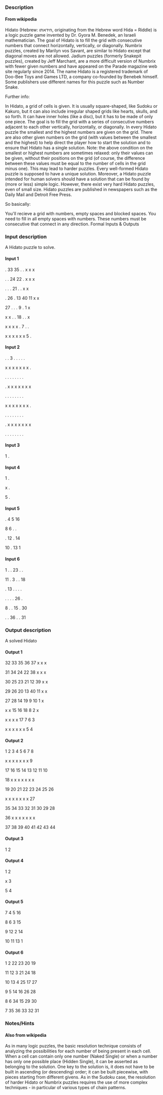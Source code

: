 ### Description

#### From wikipedia
Hidato (Hebrew: חידאתו‎‎, originating from the Hebrew word Hida = Riddle) is a logic puzzle game invented by Dr. Gyora M. Benedek, an Israeli mathematician. The goal of Hidato is to fill the grid with consecutive numbers that connect horizontally, vertically, or diagonally. Numbrix puzzles, created by Marilyn vos Savant, are similar to Hidato except that diagonal moves are not allowed. Jadium puzzles (formerly Snakepit puzzles), created by Jeff Marchant, are a more
difficult version of Numbrix with fewer given numbers and have appeared on the Parade magazine web site regularly since 2014. The name Hidato is a registered trademark of Doo-Bee Toys and Games LTD, a company co-founded by Benebek himself. Some publishers use different names for this puzzle such as Number Snake.

Further info:

In Hidato, a grid of cells is given. It is usually square-shaped, like Sudoku or Kakuro, but it can also include irregular shaped grids like hearts, skulls, and so forth. It can have inner holes (like a disc), but it has to be made of only one piece. The goal is to fill the grid with a series of consecutive numbers adjacent to each other vertically, horizontally, or diagonally. In every Hidato puzzle the smallest and the highest numbers are given on the grid. There are also other given
numbers on the grid (with values between the smallest and the highest) to help direct the player how to start the solution and to ensure that Hidato has a single solution. Note: the above condition on the smallest or highest numbers are sometimes relaxed: only their values can be given, without their positions on the grid (of course, the difference between these values must be equal to the number of cells in the grid minus one). This may lead to harder puzzles. Every
well-formed Hidato puzzle is supposed to have a unique solution. Moreover, a Hidato puzzle intended for human solvers should have a solution that can be found by (more or less) simple logic. However, there exist very hard Hidato puzzles, even of small size. Hidato puzzles are published in newspapers such as the Daily Mail and Detroit Free Press.

So basically:

You'll recieve a grid with numbers, empty spaces and blocked spaces.
You need to fill in all empty spaces with numbers. These numbers must be consecutive that connect in any direction.
Formal Inputs & Outputs

### Input description

A Hidato puzzle to solve.
#### Input 1

. 33 35 . . x x x

. . 24 22 . x x x

. . . 21 . . x x

. 26 . 13 40 11 x x

27 . . . 9 . 1 x

x x . . 18 . . x

x x x x . 7 . .

x x x x x x 5 .

#### Input 2

. . 3 . . . . .

x x x x x x x .

. . . . . . . .

. x x x x x x x

. . . . . . . .

x x x x x x x .

. . . . . . . .

. x x x x x x x

. . . . . . . .

#### Input 3

1 .

#### Input 4

1 .

x .

5 .

#### Input 5

. 4 5 16

8 6 . .

. 12 . 14

10 . 13 1

#### Input 6

1 . . 23 . .

11 . 3 . . 18

. 13 . . . .

. . . . 26 .

8 . . 15 . 30

. . 36 . . 31

### Output description

A solved Hidato

#### Output 1

32 33 35 36 37 x x x

31 34 24 22 38 x x x

30 25 23 21 12 39 x x

29 26 20 13 40 11 x x

27 28 14 19 9 10 1 x

x x 15 16 18 8 2 x

x x x x 17 7 6 3

x x x x x x 5 4

#### Output 2

1 2 3 4 5 6 7 8

x x x x x x x 9

17 16 15 14 13 12 11 10

18 x x x x x x x

19 20 21 22 23 24 25 26

x x x x x x x 27

35 34 33 32 31 30 29 28

36 x x x x x x x

37 38 39 40 41 42 43 44

#### Output 3

1 2

#### Output 4

1 2

x 3

5 4

#### Output 5

7 4 5 16

8 6 3 15

9 12 2 14

10 11 13 1

#### Output 6

1 2 22 23 20 19

11 12 3 21 24 18

10 13 4 25 17 27

9 5 14 16 26 28

8 6 34 15 29 30

7 35 36 33 32 31

### Notes/Hints

#### Also from wikipedia

As in many logic puzzles, the basic resolution technique consists of analyzing the possibilities for each number of being present in each cell. When a cell can contain only one number (Naked Single) or when a number has only one possible place (Hidden Single), it can be asserted as belonging to the solution. One key to the solution is, it does not have to be built in ascending (or descending) order; it can be built piecewise, with pieces starting from different givens. As in the
Sudoku case, the resolution of harder Hidato or Numbrix puzzles requires the use of more complex techniques - in particular of various types of chain patterns.
